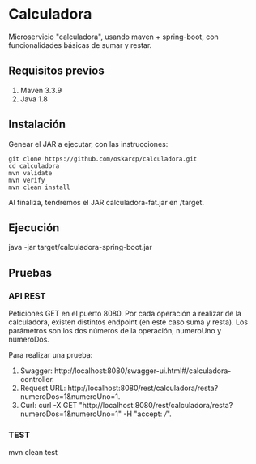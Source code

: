 # Calculadora
Microservicio "calculadora", usando maven + spring-boot, con funcionalidades básicas de sumar y restar.


## Requisitos previos
1. Maven 3.3.9
2. Java 1.8

## Instalación

Genear el JAR a ejecutar, con las instrucciones: 
```
git clone https://github.com/oskarcp/calculadora.git
cd calculadora
mvn validate
mvn verify
mvn clean install
```
Al finaliza, tendremos el JAR calculadora-fat.jar  en /target.

## Ejecución

java -jar target/calculadora-spring-boot.jar

## Pruebas

### API REST
Peticiones GET en el puerto 8080.
Por cada operación a realizar de la calculadora, existen distintos endpoint (en este caso suma y resta). Los parámetros son los dos números de la operación, numeroUno y numeroDos.

Para realizar una prueba: 
1. Swagger: http://localhost:8080/swagger-ui.html#/calculadora-controller.
2. Request URL: http://localhost:8080/rest/calculadora/resta?numeroDos=1&numeroUno=1.
3. Curl: curl -X GET "http://localhost:8080/rest/calculadora/resta?numeroDos=1&numeroUno=1" -H "accept: */*".


### TEST

mvn clean test






